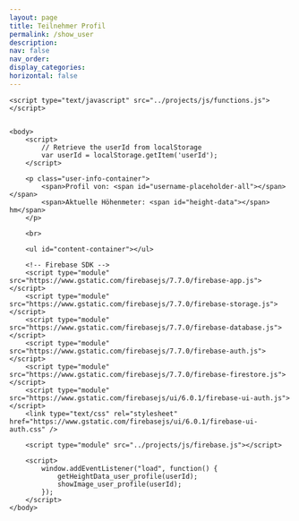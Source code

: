 ```yaml
---
layout: page
title: Teilnehmer Profil
permalink: /show_user
description:
nav: false
nav_order: 
display_categories:
horizontal: false
---
```


<html>
    <head>
        <title>Firebase Image Upload using HTML and JavaScript</title>
        <link rel="stylesheet" type="text/css" href="../projects/css/style.css">
    </head>

    <script type="text/javascript" src="../projects/js/functions.js"></script>

    
    <body>
        <script>
            // Retrieve the userId from localStorage
            var userId = localStorage.getItem('userId');
        </script>

        <p class="user-info-container">
            <span>Profil von: <span id="username-placeholder-all"></span></span>
            <span>Aktuelle Höhenmeter: <span id="height-data"></span> hm</span>
        </p>

        <br>

        <ul id="content-container"></ul>
        
        <!-- Firebase SDK -->
        <script type="module" src="https://www.gstatic.com/firebasejs/7.7.0/firebase-app.js"></script>
        <script type="module" src="https://www.gstatic.com/firebasejs/7.7.0/firebase-storage.js"></script>
        <script type="module" src="https://www.gstatic.com/firebasejs/7.7.0/firebase-database.js"></script>
        <script type="module" src="https://www.gstatic.com/firebasejs/7.7.0/firebase-auth.js"></script>
        <script type="module" src="https://www.gstatic.com/firebasejs/7.7.0/firebase-firestore.js"></script>
        <script type="module" src="https://www.gstatic.com/firebasejs/ui/6.0.1/firebase-ui-auth.js"></script>
        <link type="text/css" rel="stylesheet" href="https://www.gstatic.com/firebasejs/ui/6.0.1/firebase-ui-auth.css" />

        <script type="module" src="../projects/js/firebase.js"></script>

        <script>
            window.addEventListener("load", function() {
                getHeightData_user_profile(userId);
                showImage_user_profile(userId);
            });
        </script>
    </body>
</html>